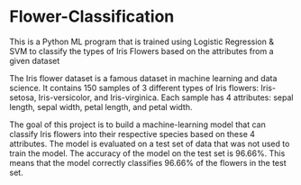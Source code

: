 # Flower-Classification
This is a Python ML program that is trained using Logistic Regression & SVM to classify the types of Iris Flowers based on the attributes from a given dataset

The Iris flower dataset is a famous dataset in machine learning and data science. It contains 150 samples of 3 different types of Iris flowers: Iris-setosa, Iris-versicolor, and Iris-virginica. Each sample has 4 attributes: sepal length, sepal width, petal length, and petal width.

The goal of this project is to build a machine-learning model that can classify Iris flowers into their respective species based on these 4 attributes.
The model is evaluated on a test set of data that was not used to train the model. The accuracy of the model on the test set is 96.66%. This means that the model correctly classifies 96.66% of the flowers in the test set.
